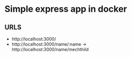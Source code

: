 # Simple express app in docker

## URLS

* http://localhost:3000/
* http://localhost:3000/name/:name -> http://localhost:3000/name/mechthild
